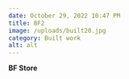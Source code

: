 ```yaml
---
date: October 29, 2022 10:47 PM
title: BF2
image: /uploads/built20.jpg
category: Built work
alt: alt
---
```

**BF Store**